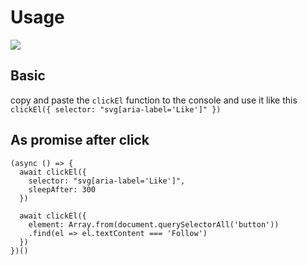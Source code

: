 # Usage

<img src="https://firebasestorage.googleapis.com/v0/b/devsarmico-portfolio.appspot.com/o/ezgif.com-video-to-gif-compressor.gif?alt=media&token=a50c14bc-2497-42f8-9498-9fec0a3b8a58" />

## Basic
copy and paste the `clickEl` function to the console and
use it like this `clickEl({ selector: "svg[aria-label='Like']" })`

## As promise after click
```
(async () => {
  await clickEl({
    selector: "svg[aria-label='Like']", 
    sleepAfter: 300
  })
  
  await clickEl({
    element: Array.from(document.querySelectorAll('button'))
    .find(el => el.textContent === 'Follow') 
  })
})()
```
